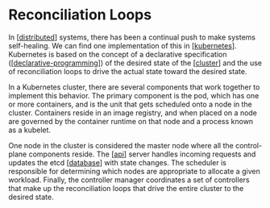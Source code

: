 # Reconciliation Loops

In [[distributed]] systems, there has been a continual push to make systems self-healing. We can find one implementation of this in [[kubernetes]]. Kubernetes is based on the concept of a declarative specification ([[declarative-programming]]) of the desired state of the [[cluster]] and the use of reconciliation loops to drive the actual state toward the desired state.

In a Kubernetes cluster, there are several components that work together to implement this behavior. The primary component is the pod, which has one or more containers, and is the unit that gets scheduled onto a node in the cluster. Containers reside in an image registry, and when placed on a node are governed by the container runtime on that node and a process known as a kubelet.

One node in the cluster is considered the master node where all the control-plane components reside. The [[api]] server handles incoming requests and updates the etcd [[database]] with state changes. The scheduler is responsible for determining which nodes are appropriate to allocate a given workload. Finally, the controller manager coordinates a set of controllers that make up the reconciliation loops that drive the entire cluster to the desired state.

[//begin]: # "Autogenerated link references for markdown compatibility"
[distributed]: ../cloud-computing/distributed "Distributed Systems"
[kubernetes]: ../cloud-computing/kubernetes "Kubernetes (k8s)"
[declarative-programming]: ../software-engineering/declarative-programming "Declarative Programming"
[cluster]: ../cloud-computing/cluster "Cluster"
[api]: ../software-engineering/api "Application Programming Interface (API)"
[database]: ../data-architecture/database "Database"
[//end]: # "Autogenerated link references"
